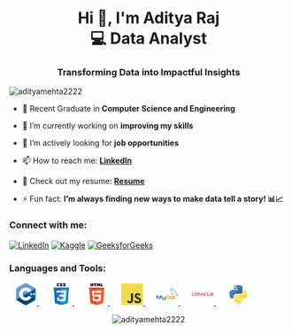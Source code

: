 <h1 align="center">
  Hi 👋, I'm Aditya Raj <br>
  <span style="animation: pulse 1s infinite;">💻 Data Analyst</span>
</h1>



<h3 align="center">Transforming Data into Impactful Insights</h3>

<p align="left"> <img src="https://komarev.com/ghpvc/?username=adityamehta2222&label=Profile%20views&color=0e75b6&style=flat" alt="adityamehta2222" /> </p>

- 🔭 Recent Graduate in **Computer Science and Engineering**

- 🌱 I’m currently working on **improving my skills**

- 🤝 I’m actively looking for **job opportunities**

- 📫 How to reach me: **[LinkedIn](https://www.linkedin.com/in/aditya-raj-629b96175/)**

- 📄 Check out my resume: **[Resume](https://drive.google.com/file/d/1Nj6_bCK0MmTX9IG5EVrQT-y_fPjt75n7/view?usp=sharing)**

- ⚡ Fun fact: **I’m always finding new ways to make data tell a story! 📊📈**







<h3 align="left">Connect with me:</h3>
<p align="left">
<a href="https://linkedin.com/in/aditya-raj-629b96175/" target="blank"><img align="center" src="https://raw.githubusercontent.com/rahuldkjain/github-profile-readme-generator/master/src/images/icons/Social/linked-in-alt.svg" alt="LinkedIn" height="30" width="40" /></a>
<a href="https://kaggle.com/adityamehta2222" target="blank"><img align="center" src="https://raw.githubusercontent.com/rahuldkjain/github-profile-readme-generator/master/src/images/icons/Social/kaggle.svg" alt="Kaggle" height="30" width="40" /></a>
<a href="https://auth.geeksforgeeks.org/user/adityaraj3364/" target="blank"><img align="center" src="https://raw.githubusercontent.com/rahuldkjain/github-profile-readme-generator/master/src/images/icons/Social/geeks-for-geeks.svg" alt="GeeksforGeeks" height="30" width="40" /></a>
</p>

<h3 align="left">Languages and Tools:</h3>
<p align="left">
  <a href="https://www.w3schools.com/cpp/" target="_blank" rel="noreferrer" style="margin: 10px;"> <img src="https://raw.githubusercontent.com/devicons/devicon/master/icons/cplusplus/cplusplus-original.svg" alt="C++" width="40" height="40"/> </a>
  <a href="https://www.w3schools.com/css/" target="_blank" rel="noreferrer" style="margin: 10px;"> <img src="https://raw.githubusercontent.com/devicons/devicon/master/icons/css3/css3-original-wordmark.svg" alt="CSS3" width="40" height="40"/> </a>
  <a href="https://www.w3.org/html/" target="_blank" rel="noreferrer" style="margin: 10px;"> <img src="https://raw.githubusercontent.com/devicons/devicon/master/icons/html5/html5-original-wordmark.svg" alt="HTML5" width="40" height="40"/> </a>
  <a href="https://developer.mozilla.org/en-US/docs/Web/JavaScript" target="_blank" rel="noreferrer" style="margin: 10px;"> <img src="https://raw.githubusercontent.com/devicons/devicon/master/icons/javascript/javascript-original.svg" alt="JavaScript" width="40" height="40"/> </a>
  <a href="https://www.mysql.com/" target="_blank" rel="noreferrer" style="margin: 10px;"> <img src="https://raw.githubusercontent.com/devicons/devicon/master/icons/mysql/mysql-original-wordmark.svg" alt="MySQL" width="40" height="40"/> </a>
  <a href="https://www.oracle.com/" target="_blank" rel="noreferrer" style="margin: 10px;"> <img src="https://raw.githubusercontent.com/devicons/devicon/master/icons/oracle/oracle-original.svg" alt="Oracle" width="40" height="40"/> </a>
  <a href="https://www.python.org" target="_blank" rel="noreferrer" style="margin: 10px;"> <img src="https://raw.githubusercontent.com/devicons/devicon/master/icons/python/python-original.svg" alt="Python" width="40" height="40"/> </a>
</p>




<div align="center">
  <p><img src="https://github-readme-streak-stats.herokuapp.com/?user=adityamehta2222&" alt="adityamehta2222" /></p>
</div>

